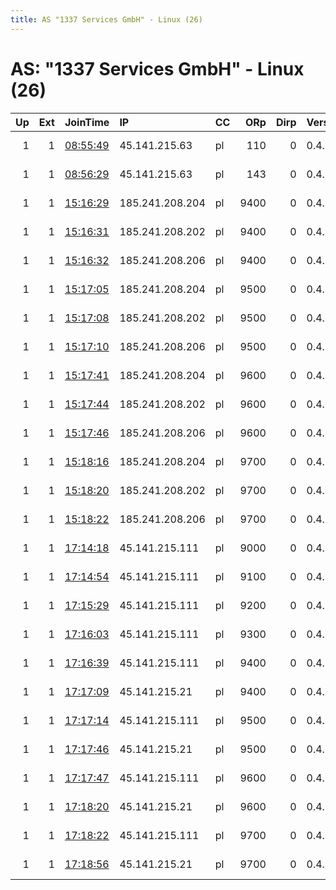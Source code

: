 ```yaml
---
title: AS "1337 Services GmbH" - Linux (26)
---
```


# AS: "1337 Services GmbH" - Linux (26)

|   Up |   Ext | JoinTime                                                                                              | IP              | CC   |   ORp |   Dirp | Version   | Contact                   | Nickname     |   eFamMembers |
|-----:|------:|:------------------------------------------------------------------------------------------------------|:----------------|:-----|------:|-------:|:----------|:--------------------------|:-------------|--------------:|
|    1 |     1 | [08:55:49](https://nusenu.github.io/OrNetStats/w/relay/E133117FBE84B10B4A3562E1D52748E14104DD5B.html) | 45.141.215.63   | pl   |   110 |      0 | 0.4.7.13  | email:Quetzalcoatl relays | Quetzalcoatl |             4 |
|    1 |     1 | [08:56:29](https://nusenu.github.io/OrNetStats/w/relay/D5A7193ADD991682AC7666D4437EDAF351730C35.html) | 45.141.215.63   | pl   |   143 |      0 | 0.4.7.13  | email:Quetzalcoatl relays | Quetzalcoatl |             4 |
|    1 |     1 | [15:16:29](https://nusenu.github.io/OrNetStats/w/relay/26551EE9CF98BEE9E7CCA1954B71CC724B3D1A25.html) | 185.241.208.204 | pl   |  9400 |      0 | 0.4.7.13  | email:torix protonmail.c  | Aramis       |            42 |
|    1 |     1 | [15:16:31](https://nusenu.github.io/OrNetStats/w/relay/6F3E7CD6B97E33F6A91824164A1A9085C045E2C0.html) | 185.241.208.202 | pl   |  9400 |      0 | 0.4.7.13  | email:torix protonmail.c  | Aramis       |            42 |
|    1 |     1 | [15:16:32](https://nusenu.github.io/OrNetStats/w/relay/214F5F96C5AD4EC3858A1CF7665502845496E40A.html) | 185.241.208.206 | pl   |  9400 |      0 | 0.4.7.13  | email:torix protonmail.c  | Aramis       |            42 |
|    1 |     1 | [15:17:05](https://nusenu.github.io/OrNetStats/w/relay/A0073095A9F39393546FF1A9E997D1A22C0946E1.html) | 185.241.208.204 | pl   |  9500 |      0 | 0.4.7.13  | email:torix protonmail.c  | Aramis       |            42 |
|    1 |     1 | [15:17:08](https://nusenu.github.io/OrNetStats/w/relay/8B8CC31223D5E9C413C4E025940B59F7FFF27483.html) | 185.241.208.202 | pl   |  9500 |      0 | 0.4.7.13  | email:torix protonmail.c  | Aramis       |            42 |
|    1 |     1 | [15:17:10](https://nusenu.github.io/OrNetStats/w/relay/828EFC54AF1D0675E6F12F372E46CCE652674359.html) | 185.241.208.206 | pl   |  9500 |      0 | 0.4.7.13  | email:torix protonmail.c  | Aramis       |            42 |
|    1 |     1 | [15:17:41](https://nusenu.github.io/OrNetStats/w/relay/DD60CABFEE514E50E8E4B502457E62F667538573.html) | 185.241.208.204 | pl   |  9600 |      0 | 0.4.7.13  | email:torix protonmail.c  | Aramis       |            42 |
|    1 |     1 | [15:17:44](https://nusenu.github.io/OrNetStats/w/relay/673ABF8132785E24CE48606AD783FDE9BAA92964.html) | 185.241.208.202 | pl   |  9600 |      0 | 0.4.7.13  | email:torix protonmail.c  | Aramis       |            42 |
|    1 |     1 | [15:17:46](https://nusenu.github.io/OrNetStats/w/relay/27AD2A9591BA4809ED2B1F1983AF49CF80919319.html) | 185.241.208.206 | pl   |  9600 |      0 | 0.4.7.13  | email:torix protonmail.c  | Aramis       |            42 |
|    1 |     1 | [15:18:16](https://nusenu.github.io/OrNetStats/w/relay/7E0D8A3CD0E0CE0146B1BB8C8CC24FC5F1BBED8D.html) | 185.241.208.204 | pl   |  9700 |      0 | 0.4.7.13  | email:torix protonmail.c  | Aramis       |            42 |
|    1 |     1 | [15:18:20](https://nusenu.github.io/OrNetStats/w/relay/68F09FE1CD22572D38980184D848BA456302C826.html) | 185.241.208.202 | pl   |  9700 |      0 | 0.4.7.13  | email:torix protonmail.c  | Aramis       |            42 |
|    1 |     1 | [15:18:22](https://nusenu.github.io/OrNetStats/w/relay/86D98BB659A7EE58F7185EF310358D435F1A32AC.html) | 185.241.208.206 | pl   |  9700 |      0 | 0.4.7.13  | email:torix protonmail.c  | Aramis       |            42 |
|    1 |     1 | [17:14:18](https://nusenu.github.io/OrNetStats/w/relay/9DBBED552C198FE98520F1190BE35D0534ECDB67.html) | 45.141.215.111  | pl   |  9000 |      0 | 0.4.7.13  | email:torix protonmail.c  | Aramis       |            22 |
|    1 |     1 | [17:14:54](https://nusenu.github.io/OrNetStats/w/relay/8AA75B47426A2FAE3075AF6EBC2ABDEE02FAD58F.html) | 45.141.215.111  | pl   |  9100 |      0 | 0.4.7.13  | email:torix protonmail.c  | Aramis       |            22 |
|    1 |     1 | [17:15:29](https://nusenu.github.io/OrNetStats/w/relay/D9CD0C9CE39E91C2996A016A6356FBF4970D96C6.html) | 45.141.215.111  | pl   |  9200 |      0 | 0.4.7.13  | email:torix protonmail.c  | Aramis       |            22 |
|    1 |     1 | [17:16:03](https://nusenu.github.io/OrNetStats/w/relay/33BD34F3E3006EB1375B08995BC7A6988D6F188E.html) | 45.141.215.111  | pl   |  9300 |      0 | 0.4.7.13  | email:torix protonmail.c  | Aramis       |            22 |
|    1 |     1 | [17:16:39](https://nusenu.github.io/OrNetStats/w/relay/410D5B5847C199DE15DE80741BDC0000A5A53C8F.html) | 45.141.215.111  | pl   |  9400 |      0 | 0.4.7.13  | email:torix protonmail.c  | Aramis       |            22 |
|    1 |     1 | [17:17:09](https://nusenu.github.io/OrNetStats/w/relay/301081DF6A56B542710E5A19C893DA910ABD3C2F.html) | 45.141.215.21   | pl   |  9400 |      0 | 0.4.7.13  | email:torix protonmail.c  | Aramis       |            22 |
|    1 |     1 | [17:17:14](https://nusenu.github.io/OrNetStats/w/relay/62C6E6E50670985089E82FCE16ED841A0728FC3F.html) | 45.141.215.111  | pl   |  9500 |      0 | 0.4.7.13  | email:torix protonmail.c  | Aramis       |            22 |
|    1 |     1 | [17:17:46](https://nusenu.github.io/OrNetStats/w/relay/92DEFEC7D97366F02043C4F7055CF4A4886817D9.html) | 45.141.215.21   | pl   |  9500 |      0 | 0.4.7.13  | email:torix protonmail.c  | Aramis       |            22 |
|    1 |     1 | [17:17:47](https://nusenu.github.io/OrNetStats/w/relay/18105829C1D3A4438C5C156CA7C08FA62279D0C2.html) | 45.141.215.111  | pl   |  9600 |      0 | 0.4.7.13  | email:torix protonmail.c  | Aramis       |            22 |
|    1 |     1 | [17:18:20](https://nusenu.github.io/OrNetStats/w/relay/F14D2EC67D3B27BE46839D156660F80220660299.html) | 45.141.215.21   | pl   |  9600 |      0 | 0.4.7.13  | email:torix protonmail.c  | Aramis       |            22 |
|    1 |     1 | [17:18:22](https://nusenu.github.io/OrNetStats/w/relay/F80348BA5A1B758D378C1E7AA7F2E8CC0845A39E.html) | 45.141.215.111  | pl   |  9700 |      0 | 0.4.7.13  | email:torix protonmail.c  | Aramis       |            22 |
|    1 |     1 | [17:18:56](https://nusenu.github.io/OrNetStats/w/relay/96F8ACE10EAC14E76CDEA4C45679EAFFB833F453.html) | 45.141.215.21   | pl   |  9700 |      0 | 0.4.7.13  | email:torix protonmail.c  | Aramis       |            22 |
